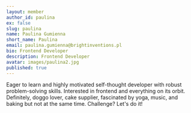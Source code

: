 ```yaml
---
layout: member
author_id: paulina
ex: false
slug: paulina
name: Paulina Gumienna
short_name: Paulina
email: paulina.gumienna@brightinventions.pl
bio: Frontend Developer
description: Frontend Developer
avatar: images/paulina2.jpg
published: true
---
```

Eager to learn and highly motivated self-thought developer with robust problem-solving skills. Interested in frontend and everything on its orbit. Definitely, doggo lover, cake supplier, fascinated by yoga, music, and baking but not at the same time. Challenge? Let's do it!
